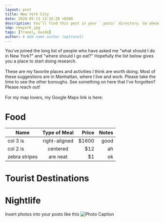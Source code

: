 ```yaml
---
layout: post
title: New York City
date: 2020-05-13 13:32:20 +0300
description: You’ll find this post in your `_posts` directory. Go ahead and edit it and re-build the site to see your changes. # Add post description (optional)
img: newyork.jpg
tags: [Travel, Guide]
author: # Add name author (optional)
---
```

You've joined the long list of people who have asked me "what should I do in New York?" and "where should I go eat?" Hopefully the list below gives you a place to start doing research.    <br><br>
These are my favorite places and activities I think are worth doing. Most of these suggestions are in Manhattan, where I live and work. Please take the time to see the other boroughs. See something on here that I've forgotten? Please reach out!    <br>  
For my map lovers, my Google Maps link is here:  


# Food
| Name          | Type of Meal           | Price  | Notes                |
| ------------- |:----------------------:| ------:| --------------------:|
| col 3 is      | right-aligned          | $1600  | good                 |
| col 2 is      | centered               |   $12  | ah                   |
| zebra stripes | are neat               |    $1  | ok                   |  

# Tourist Destinations

# Nightlife

Insert photos into your posts like this
![Photo Caption]({{site.baseurl}}/assets/img/yosh-ginsu.jpg)




